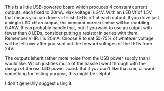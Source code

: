 This is a little USB-powered board which produces 4 constant current
outputs, each fixed to 20mA. Max voltage is 24V. With an LED Vf of
1.5V, that means you can drive <=16-ish LEDs off of each output. If
you drive just a single LED off an output, the constant current
limiter will be shedding 0.45W. It can probably handle that, but if
you want to use an output with fewer than 8 LEDs, consider putting a
resistor in series with them.  Remember V=IR. I is 20mA. Choose R to
eat 50-75% of whatever voltage will be left over after you subtract
the forward voltages of the LEDs from 24V.

The outputs inherit rather more noise from the USB power supply than I
would like. Which justifies much of the hassle I went through with the
design of the real LED power board. But if you don't like that one, or
want something for testing purposs, this might be helpful.

I don't generally suggest using it.
